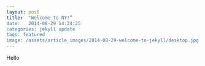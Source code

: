 ```yaml
---
layout: post
title:  "Welcome to NY!”
date:   2014-08-29 14:34:25
categories: jekyll update
tags: featured
image: /assets/article_images/2014-08-29-welcome-to-jekyll/desktop.jpg
---
```

Hello

